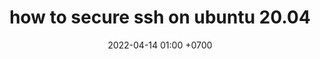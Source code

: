 ---
layout: post
title: how to secure ssh on ubuntu 20.04
date: 2022-04-14 01:00 +0700
modified: 2022-04-13 04:08:47 +07:00
description: how to secure ssh on ubnutu 20.04
tag:
  - ubuntu
  - security
image: 
---